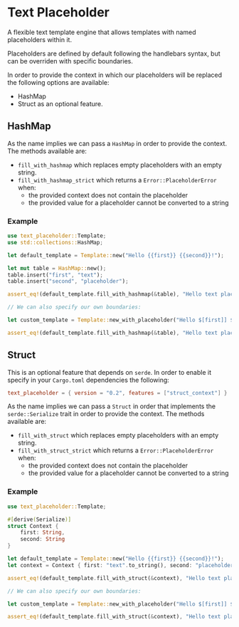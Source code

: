 # Text Placeholder

A flexible text template engine that allows templates with named placeholders within it.

Placeholders are defined by default following the handlebars syntax, but can be overriden
with specific boundaries.

In order to provide the context in which our placeholders will be replaced the following
options are available:

- HashMap
- Struct as an optional feature.

## HashMap

As the name implies we can pass a `HashMap` in order to provide the context. The
methods available are:

- `fill_with_hashmap` which replaces empty placeholders with an empty string.
- `fill_with_hashmap_strict` which returns a `Error::PlaceholderError` when:
  - the provided context does not contain the placeholder
  - the provided value for a placeholder cannot be converted to a string

### Example

```rust
use text_placeholder::Template;
use std::collections::HashMap;

let default_template = Template::new("Hello {{first}} {{second}}!");

let mut table = HashMap::new();
table.insert("first", "text");
table.insert("second", "placeholder");

assert_eq!(default_template.fill_with_hashmap(&table), "Hello text placeholder!");

// We can also specify our own boundaries:

let custom_template = Template::new_with_placeholder("Hello $[first]] $[second]!", "$[", "]");

assert_eq!(default_template.fill_with_hashmap(&table), "Hello text placeholder!");
```

## Struct

This is an optional feature that depends on `serde`. In order to enable it specify in your `Cargo.toml` dependencies the following:

```toml
text_placeholder = { version = "0.2", features = ["struct_context"] }
```

As the name implies we can pass a `Struct` in order that implements the `serde::Serialize` trait in order to provide the context. The methods available are:

- `fill_with_struct` which replaces empty placeholders with an empty string.
- `fill_with_struct_strict` which returns a `Error::PlaceholderError` when:
  - the provided context does not contain the placeholder
  - the provided value for a placeholder cannot be converted to a string

### Example

```rust
use text_placeholder::Template;

#[derive(Serialize)]
struct Context {
    first: String,
    second: String
}

let default_template = Template::new("Hello {{first}} {{second}}!");
let context = Context { first: "text".to_string(), second: "placeholder".to_string() };

assert_eq!(default_template.fill_with_struct(&context), "Hello text placeholder!");

// We can also specify our own boundaries:

let custom_template = Template::new_with_placeholder("Hello $[first]] $[second]!", "$[", "]");

assert_eq!(default_template.fill_with_struct(&context), "Hello text placeholder!");
```
